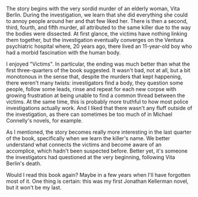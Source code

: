 The story begins with the very sordid murder of an elderly woman, Vita Berlin. During the investigation, we learn that she did everything she could to annoy people around her and that few liked her. There is then a second, third, fourth, and fifth murder, all attributed to the same killer due to the way the bodies were dissected. At first glance, the victims have nothing linking them together, but the investigation eventually converges on the Ventura psychiatric hospital where, 20 years ago, there lived an 11-year-old boy who had a morbid fascination with the human body.

I enjoyed "Victims". In particular, the ending was much better than what the first three-quarters of the book suggested. It wasn't bad, not at all, but a bit monotonous in the sense that, despite the murders that kept happening, there weren't many twists: investigators find a body, they question some people, follow some leads, rinse and repeat for each new corpse with growing frustration at being unable to find a common thread between the victims. At the same time, this is probably more truthful to how most police investigations actually work. And I liked that there wasn't any fluff outside of the investigation, as there can sometimes be too much of in Michael Connelly's novels, for example.

As I mentioned, the story becomes really more interesting in the last quarter of the book, specifically when we learn the killer's name. We better understand what connects the victims and become aware of an accomplice, which hadn't been suspected before. Better yet, it's someone the investigators had questioned at the very beginning, following Vita Berlin's death.

Would I read this book again? Maybe in a few years when I'll have forgotten most of it. One thing is certain: this was my first Jonathan Kellerman novel, but it won't be my last.
